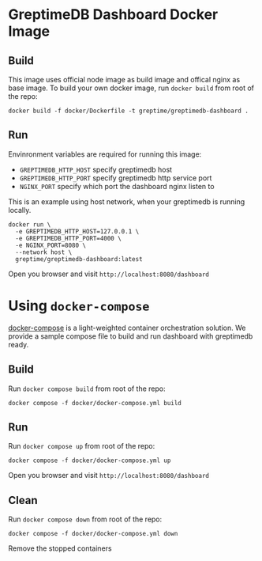# GreptimeDB Dashboard Docker Image

## Build

This image uses official node image as build image and offical nginx as base
image. To build your own docker image, run `docker build` from root of the repo:

```
docker build -f docker/Dockerfile -t greptime/greptimedb-dashboard .
```

## Run

Envinronment variables are required for running this image:

- `GREPTIMEDB_HTTP_HOST` specify greptimedb host
- `GREPTIMEDB_HTTP_PORT` specify greptimedb http service port
- `NGINX_PORT` specify which port the dashboard nginx listen to

This is an example using host network, when your greptimedb is running locally.

```
docker run \
  -e GREPTIMEDB_HTTP_HOST=127.0.0.1 \
  -e GREPTIMEDB_HTTP_PORT=4000 \
  -e NGINX_PORT=8080 \
  --network host \
  greptime/greptimedb-dashboard:latest
```

Open you browser and visit `http://localhost:8080/dashboard`

# Using `docker-compose`

[docker-compose](https://docs.docker.com/compose/) is a light-weighted container
orchestration solution. We provide a sample compose file to build and run
dashboard with greptimedb ready.

## Build

Run `docker compose build` from root of the repo:

```
docker compose -f docker/docker-compose.yml build
```

## Run

Run `docker compose up` from root of the repo:

```
docker compose -f docker/docker-compose.yml up
```

Open you browser and visit `http://localhost:8080/dashboard`

## Clean

Run `docker compose down` from root of the repo:

```
docker compose -f docker/docker-compose.yml down
```

Remove the stopped containers
